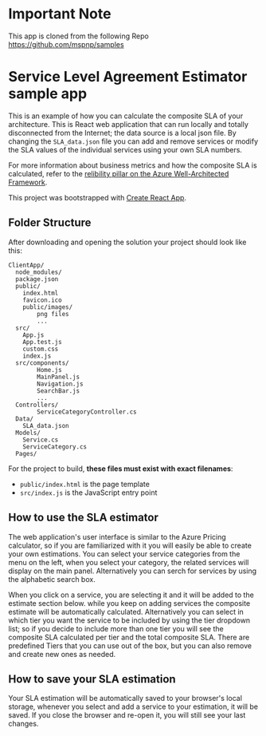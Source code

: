 # Important Note
This app is cloned from the following Repo
https://github.com/mspnp/samples

# Service Level Agreement Estimator sample app

This is an example of how you can calculate the composite SLA of your architecture. This is React web application that can run locally and totally disconnected from the Internet; the data source is a local json file. By changing the `SLA_data.json` file you can add and remove services or modify the SLA values of the individual services using your own SLA numbers.

For more information about business metrics and how the composite SLA is calculated, refer to the [relibility pillar on the Azure Well-Architected Framework](https://docs.microsoft.com/azure/architecture/framework/resiliency/business-metrics#understand-service-level-agreements).

This project was bootstrapped with [Create React App](https://github.com/facebookincubator/create-react-app).

## Folder Structure

After downloading and opening the solution your project should look like this:

```
ClientApp/
  node_modules/
  package.json
  public/
    index.html
    favicon.ico
    public/images/
        png files
        ...
  src/
    App.js
    App.test.js
    custom.css
    index.js
  src/components/
        Home.js
        MainPanel.js
        Navigation.js
        SearchBar.js
        ...
  Controllers/
        ServiceCategoryController.cs
  Data/
    SLA_data.json
  Models/
    Service.cs
    ServiceCategory.cs
  Pages/
```

For the project to build, **these files must exist with exact filenames**:

* `public/index.html` is the page template
* `src/index.js` is the JavaScript entry point
 

 ## How to use the SLA estimator
 

 The web application's user interface is similar to the Azure Pricing calculator, so if you are familiarized with it you will easily be able to create your own estimations. You can select your service categories from the menu on the left, when you select your category, the related services will display on the main panel. Alternatively you can serch for services by using the alphabetic search box.

 When you click on a service, you are selecting it and it will be added to the estimate section below. while you keep on adding services the composite estimate will be automatically calculated. Alternatively you can select in which tier you want the service to be included by using the tier dropdown list; so if you decide to include more than one tier you will see the composite SLA calculated per tier and the total composite SLA. There are predefined Tiers that you can use out of the box, but you can also remove and create new ones as needed.

 ## How to save your SLA estimation

 Your SLA estimation will be automatically saved to your browser's local storage, whenever you select and add a service to your estimation, it will be saved. If you close the browser and re-open it, you will still see your last changes.
 
